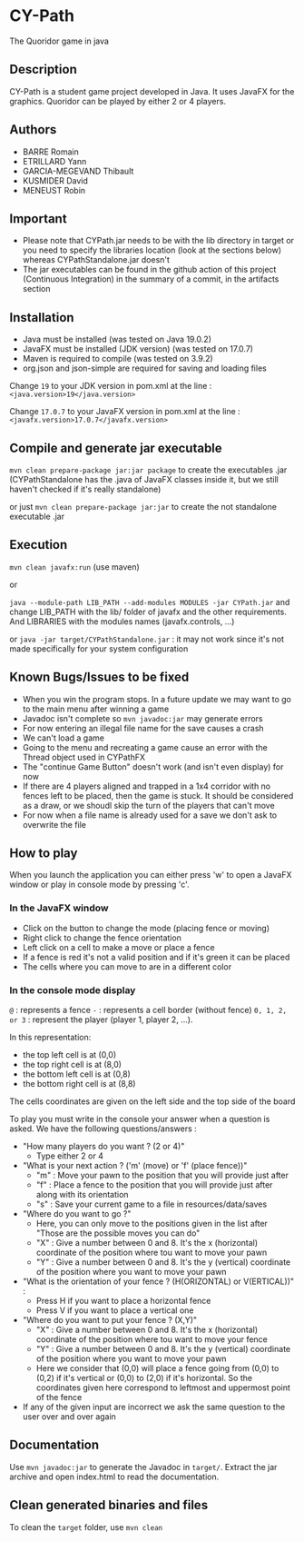 # CY-Path

The Quoridor game in java

## Description

CY-Path is a student game project developed in Java. It uses JavaFX for the graphics. 
Quoridor can be played by either 2 or 4 players.

## Authors

* BARRE Romain
* ETRILLARD Yann
* GARCIA-MEGEVAND Thibault
* KUSMIDER David
* MENEUST Robin

## Important

- Please note that CYPath.jar needs to be with the lib directory in target or you need to specify the libraries location (look at the sections below) whereas CYPathStandalone.jar doesn't
- The jar executables can be found in the github action of this project (Continuous Integration) in the summary of a commit, in the artifacts section

## Installation

- Java must be installed (was tested on Java 19.0.2)
- JavaFX must be installed (JDK version) (was tested on 17.0.7)
- Maven is required to compile (was tested on 3.9.2)
- org.json and json-simple are required for saving and loading files

Change `19` to your JDK version in pom.xml at the line :
`<java.version>19</java.version>`

Change `17.0.7` to your JavaFX version in pom.xml at the line :
`<javafx.version>17.0.7</javafx.version>`


## Compile and generate jar executable

`mvn clean prepare-package jar:jar package` to create the executables .jar (CYPathStandalone has the .java of JavaFX classes inside it, but we still haven't checked if it's really standalone)

or just `mvn clean prepare-package jar:jar` to create the not standalone executable .jar

## Execution

`mvn clean javafx:run` (use maven)

or

`java --module-path LIB_PATH --add-modules MODULES -jar CYPath.jar` and change LIB_PATH with the lib/ folder of javafx and the other requirements. And LIBRARIES with the modules names (javafx.controls, ...)

or `java -jar target/CYPathStandalone.jar` : it may not work since it's not made specifically for your system configuration

## Known Bugs/Issues to be fixed

- When you win the program stops. In a future update we may want to go to the main menu after winning a game
- Javadoc isn't complete so `mvn javadoc:jar` may generate errors
- For now entering an illegal file name for the save causes a crash
- We can't load a game
- Going to the menu and recreating a game cause an error with the Thread object used in CYPathFX
- The "continue Game Button" doesn't work (and isn't even display) for now
- If there are 4 players aligned and trapped in a 1x4 corridor with no fences left to be placed, then the game is stuck. It should be considered as a draw, or we shoudl skip the turn of the players that can't move
- For now when a file name is already used for a save we don't ask to overwrite the file

## How to play

When you launch the application you can either press 'w' to open a JavaFX window or play in console mode by pressing 'c'.

### In the JavaFX window

- Click on the button to change the mode (placing fence or moving)
- Right click to change the fence orientation
- Left click on a cell to make a move or place a fence
- If a fence is red it's not a valid position and if it's green it can be placed
- The cells where you can move to are in a different color


### In the console mode display

`@` : represents a fence
`-` : represents a cell border (without fence)
`0, 1, 2, or 3` : represent the player (player 1, player 2, ...).

In this representation:
- the top left cell is at (0,0)
- the top right cell is at (8,0)
- the bottom left cell is at (0,8)
- the bottom right cell is at (8,8)

The cells coordinates are given on the left side and the top side of the board

To play you must write in the console your answer when a question is asked. We have the following questions/answers :

- "How many players do you want ? (2 or 4)"
    - Type either 2 or 4
- "What is your next action ? ('m' (move) or 'f' (place fence))"
    - "m" : Move your pawn to the position that you will provide just after
    - "f" : Place a fence to the position that you will provide just after along with its orientation
    - "s" : Save your current game to a file in resources/data/saves
- "Where do you want to go ?"
    - Here, you can only move to the positions given in the list after "Those are the possible moves you can do"
    - "X" : Give a number between 0 and 8. It's the x (horizontal) coordinate of the position where tou want to move your pawn
    - "Y" : Give a number between 0 and 8. It's the y (vertical) coordinate of the position where you want to move your pawn
- "What is the orientation of your fence ? (H(ORIZONTAL) or V(ERTICAL))" : 
    - Press H if you want to place a horizontal fence
    - Press V if you want to place a vertical one
- "Where do you want to put your fence ? (X,Y)"
    - "X" : Give a number between 0 and 8. It's the x (horizontal) coordinate of the position where tou want to move your fence
    - "Y" : Give a number between 0 and 8. It's the y (vertical) coordinate of the position where you want to move your pawn
    - Here we consider that (0,0) will place a fence going from (0,0) to (0,2) if it's vertical or (0,0) to (2,0) if it's horizontal. So the coordinates given here correspond to leftmost and uppermost point of the fence
- If any of the given input are incorrect we ask the same question to the user over and over again


## Documentation

Use `mvn javadoc:jar` to generate the Javadoc in `target/`.
Extract the jar archive and open index.html to read the documentation.

## Clean generated binaries and files

To clean the `target` folder, use `mvn clean`

